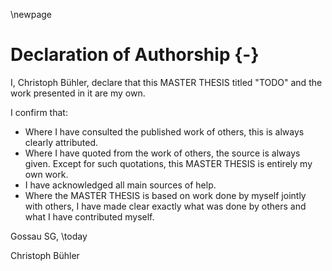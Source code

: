 \newpage

# Declaration of Authorship {-}

I, Christoph Bühler, declare that this MASTER THESIS titled "TODO" and the work presented in it are my own.

I confirm that:

- Where I have consulted the published work of others, this is always clearly attributed.
- Where I have quoted from the work of others, the source is always given. Except for such quotations, this MASTER THESIS is entirely my own work.
- I have acknowledged all main sources of help.
- Where the MASTER THESIS is based on work done by myself jointly with others, I have made clear exactly what was done by others and what I have contributed myself.

Gossau SG, \today

Christoph Bühler
